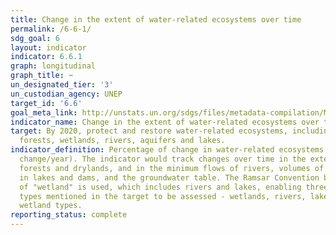 ```yaml
---
title: Change in the extent of water-related ecosystems over time
permalink: /6-6-1/
sdg_goal: 6
layout: indicator
indicator: 6.6.1
graph: longitudinal
graph_title: ~
un_designated_tier: '3'
un_custodian_agency: UNEP
target_id: '6.6'
goal_meta_link: http://unstats.un.org/sdgs/files/metadata-compilation/Metadata-Goal-6.pdf
indicator_name: Change in the extent of water-related ecosystems over time
target: By 2020, protect and restore water-related ecosystems, including mountains,
  forests, wetlands, rivers, aquifers and lakes.
indicator_definition: Percentage of change in water-related ecosystems over time (%
  change/year). The indicator would track changes over time in the extent of wetlands,
  forests and drylands, and in the minimum flows of rivers, volumes of freshwater
  in lakes and dams, and the groundwater table. The Ramsar Convention broad definition
  of "wetland" is used, which includes rivers and lakes, enabling three of the biome
  types mentioned in the target to be assessed - wetlands, rivers, lakes - plus other
  wetland types.
reporting_status: complete
---
```

